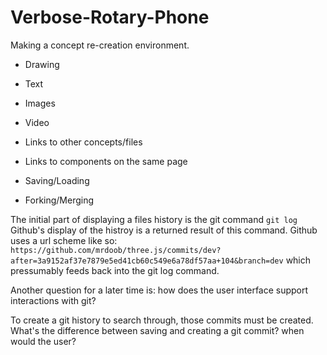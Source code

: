 # Verbose-Rotary-Phone

Making a concept re-creation environment.

- Drawing
- Text
- Images
- Video

- Links to other concepts/files
- Links to components on the same page
- Saving/Loading
- Forking/Merging

The initial part of displaying a files history is the git command `git log`
Github's display of the histroy is a returned result of this command.
Github uses a url scheme like so:
`https://github.com/mrdoob/three.js/commits/dev?after=3a9152af37e7879e5ed41cb60c549e6a78df57aa+104&branch=dev`
which pressumably feeds back into the git log command.

Another question for a later time is: how does the user interface support interactions with git?

To create a git history to search through, those commits must be created. What's the difference between saving and creating a git commit? when would the user?